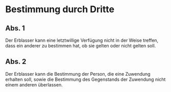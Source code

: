 # Bestimmung durch Dritte



## Abs. 1

 Der Erblasser kann eine letztwillige Verfügung nicht in der Weise treffen, dass ein anderer zu bestimmen hat, ob sie gelten oder nicht gelten soll.

## Abs. 2

 Der Erblasser kann die Bestimmung der Person, die eine Zuwendung erhalten soll, sowie die Bestimmung des Gegenstands der Zuwendung nicht einem anderen überlassen. 

